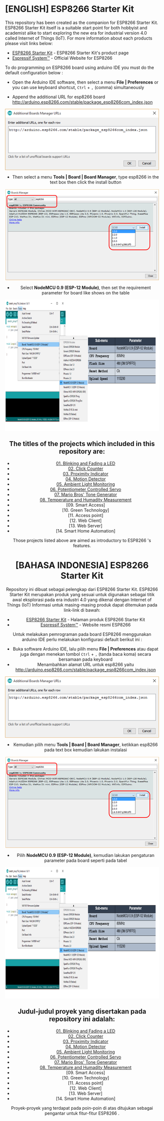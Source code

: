 # [ENGLISH] ESP8266  Starter Kit
This repository has been created as the companion for ESP8266  Starter Kit.
ESP8266  Starter Kit itself is a suitable start point for both hobbyist and academist alike to start exploring the new era for industrial version 4.0 called Internet of Things (IoT).
For more information about each products please visit links below:
* [ESP8266  Starter Kit](http://digiwarestore.com/en/) - ESP8266  Starter Kit's product page
* [Espressif System™](http://espressif.com/en) - Official Website for ESP8266 

To do programming on ESP8266 board using arduino IDE you must do the default configuration below :
* Open the Arduino IDE software, then select a menu **File | Preferences** or you can use keyboard shortcut, ```Ctrl``` + ```,``` (comma) simultaneously 

* Append the additional URL for esp8266 board http://arduino.esp8266.com/stable/package_esp8266com_index.json
 
<div style="text-align:center"><img src="/images/additional_url.png" height="200" align ="center"/><div/>

* Then select a menu **Tools | Board | Board Manager**, type esp8266 in the text box then click the install button

<div style="text-align:center"><img src="/images/esp8266_package.PNG" height="300" align ="center"/><div/>

* Select **NodeMCU 0.9 (ESP-12 Module)**, then set the requirement parameter for board like shows on the table 

<img src="/images/configuration_table.PNG" height="430" align ="center">

## The titles of the projects which included in this repository are:
* [01. Blinking and Fading a LED](/01_Blinking_and_Fading_a_LED)
* [02. Click Counter](/02_Click_Counter)
* [03. Proximity Indicator](/03_Proximity_Indicator)
* [04. Motion Detector](/04_Motion_Detector)
* [05. Ambient Light Monitoring](/05_Ambient_Light_Monitoring)
* [06. Potentiometer Controlled Servo](/06_Potentiometer_Controlled_Servo)
* [07. Mario Bros' Tone Generator](/07_Mario_Bros_Tone_Generator)
* [08. Temperature and Humadity Measurement](/08_Temperature_and_Humidity_Measurement)
* [09. Smart Access]
* [10. Green Technology]
* [11. Access point]
* [12. Web Client]
* [13. Web Server]
* [14. Smart Home Automation]

Those projects listed above are aimed as introductory to ESP8266 's features.

# [BAHASA INDONESIA] ESP8266  Starter Kit
Repository ini dibuat sebagai pelengkap dari ESP8266  Starter Kit.
ESP8266  Starter Kit merupakan produk yang sesuai untuk digunakan sebagai titik awal eksplorasi pada era industri 4.0 yang dikenal dengan Internet of Things (IoT) 
Informasi untuk masing-masing produk dapat ditemukan pada link-link di bawah: 
* [ESP8266  Starter Kit](http://digiwarestore.com/en/) - Halaman produk ESP8266  Starter Kit
* [Espressif System™](http://espressif.com/en) - Website resmi ESP8266 

Untuk melakukan pemrograman pada board ESP8266  menggunakan arduino IDE perlu melakukan konfigurasi default berikut ini :
* Buka software Arduino IDE, lalu pilih menu **File | Preferences** atau dapat juga dengan menekan tombol ```Ctrl``` + ```,``` (tanda baca koma) secara bersamaan pada keyboard
* Menambahkan alamat URL untuk esp8266 yaitu http://arduino.esp8266.com/stable/package_esp8266com_index.json

<div style="text-align:center"><img src="/images/additional_url.png" height="200" align ="center"/><div/>

* Kemudian pilih menu **Tools | Board | Board Manager**, ketikkan esp8266 pada text box kemudian lakukan instalasi

<div style="text-align:center"><img src="/images/esp8266_package.PNG" height="300" align ="center"/><div/>

* Pilih **NodeMCU 0.9 (ESP-12 Module)**, kemudian lakukan pengaturan parameter pada board seperti pada tabel

<img src="/images/configuration_table.PNG" height="430" align ="center">


## Judul-judul proyek yang disertakan pada repository ini adalah:
* [01. Blinking and Fading a LED](/01_Blinking_and_Fading_a_LED)
* [02. Click Counter](/02_Click_Counter)
* [03. Proximity Indicator](/03_Proximity_Indicator)
* [04. Motion Detector](/04_Motion_Detector)
* [05. Ambient Light Monitoring](/05_Ambient_Light_Monitoring)
* [06. Potentiometer Controlled Servo](/06_Potentiometer_Controlled_Servo)
* [07. Mario Bros' Tone Generator](/07_Mario_Bros_Tone_Generator)
* [08. Temperature and Humadity Measurement](/08_Temperature_and_Humidity_Measurement)
* [09. Smart Access]
* [10. Green Technology]
* [11. Access point]
* [12. Web Client]
* [13. Web Server]
* [14. Smart Home Automation]

Proyek-proyek yang terdapat pada poin-poin di atas ditujukan sebagai pengantar untuk fitur-fitur ESP8266 .
